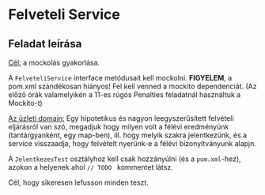 # Felveteli Service

## Feladat leírása

<u>Cél:</u> a mockolás gyakorlása. 

A `FelveteliService` interface metódusait kell mockolni. 
__FIGYELEM__, a pom.xml szándékosan hiányos! Fel kell venned a mockito dependenciát. (Az előző órák valamelyikén a 11-es rúgós Penalties feladatnál használtuk a Mockito-t)

<u>Az üzleti domain:</u> 
Egy hipotetikus és nagyon leegyszerűsített felvételi eljárásról van szó, megadjuk hogy milyen volt a félévi eredményünk
(tantárgyanként, egy map-ben), ill. hogy melyik szakra jelentkezünk, és a service visszaadja, hogy felvételt nyerünk-e a félévi bizonyítványunk alapjn. 

A `JelentkezesTest` osztályhoz kell csak hozzányúlni (és a `pom.xml`-hez), azokon a helyenek ahol `// TODO ` kommentet látsz.

Cél, hogy sikeresen lefusson minden teszt.